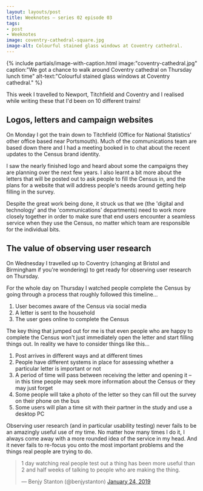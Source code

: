 ```yaml
---
layout: layouts/post
title: Weeknotes – series 02 episode 03
tags:
- post
- Weeknotes
image: coventry-cathedral-square.jpg
image-alt: Colourful stained glass windows at Coventry cathedral.
---
```


{% include partials/image-with-caption.html
  image:"coventry-cathedral.jpg"
  caption:"We got a chance to walk around Coventry cathedral on Thursday lunch time"
  alt-text:"Colourful stained glass windows at Coventry cathedral."
  %}

<p>This week I travelled to Newport, Titchfield and Coventry and I realised while writing these that I'd been on 10 different trains!</p>

## Logos, letters and campaign websites

On Monday I got the train down to Titchfield (Office for National Statistics' other office based near Portsmouth). Much of the communications team are based down there and I had a meeting booked in to chat about the recent updates to the Census brand identity.

I saw the nearly finished logo and heard about some the campaigns they are planning over the next few years. I also learnt a bit more about the letters that will be posted out to ask people to fill the Census in, and the plans for a website that will address people's needs around getting help filling in the survey.

Despite the great work being done, it struck us that we (the 'digital and technology' and the 'communications' departments) need to work more closely together in order to make sure that end users encounter a seamless service when they use the Census, no matter which team are responsible for the individual bits.

## The value of observing user research

On Wednesday I travelled up to Coventry (changing at Bristol and Birmingham if you're wondering) to get ready for observing user research on Thursday.

For the whole day on Thursday I watched people complete the Census by going through a process that roughly followed this timeline…

1. User becomes aware of the Census via social media
2. A letter is sent to the household
3. The user goes online to complete the Census

The key thing that jumped out for me is that even people who are happy to complete the Census won't just immediately open the letter and start filling things out. In reality we have to consider things like this…

1. Post arrives in different ways and at different times
2. People have different systems in place for assessing whether a particular letter is important or not
3. A period of time will pass between receiving the letter and opening it – in this time people may seek more information about the Census or they may just forget
4. Some people will take a photo of the letter so they can fill out the survey on their phone on the bus
5. Some users will plan a time sit with their partner in the study and use a desktop PC

Observing user research (and in particular usability testing) never fails to be an amazingly useful use of my time. No matter how many times I do it, I always come away with a more rounded idea of the service in my head. And it never fails to re-focus you onto the most important problems and the things real people are trying to do.

<blockquote class="twitter-tweet" data-conversation="none" data-lang="en" data-theme="light" data-link-color="#2B7BB9"><p lang="en" dir="ltr">1 day watching real people test out a thing has been more useful than 2 and half weeks of talking to people who are making the thing.</p>&mdash; Benjy Stanton (@benjystanton) <a href="https://twitter.com/benjystanton/status/1088491227455152129?ref_src=twsrc%5Etfw">January 24, 2019</a></blockquote> <script async src="https://platform.twitter.com/widgets.js" charset="utf-8"></script>

